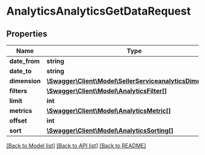 # AnalyticsAnalyticsGetDataRequest

## Properties
Name | Type | Description | Notes
------------ | ------------- | ------------- | -------------
**date_from** | **string** |  | [optional] 
**date_to** | **string** |  | [optional] 
**dimension** | [**\Swagger\Client\Model\SellerServiceanalyticsDimension[]**](SellerServiceanalyticsDimension.md) |  | [optional] 
**filters** | [**\Swagger\Client\Model\AnalyticsFilter[]**](AnalyticsFilter.md) |  | [optional] 
**limit** | **int** |  | [optional] 
**metrics** | [**\Swagger\Client\Model\AnalyticsMetric[]**](AnalyticsMetric.md) |  | [optional] 
**offset** | **int** |  | [optional] 
**sort** | [**\Swagger\Client\Model\AnalyticsSorting[]**](AnalyticsSorting.md) |  | [optional] 

[[Back to Model list]](../README.md#documentation-for-models) [[Back to API list]](../README.md#documentation-for-api-endpoints) [[Back to README]](../README.md)


